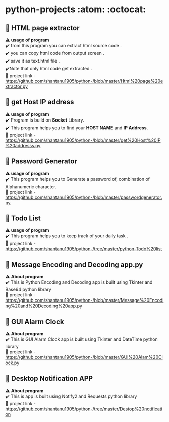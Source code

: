 # python-projects :atom: :octocat:

## :triangular_flag_on_post: HTML page extractor

  :warning: **usage of program**<br>
:heavy_check_mark: from this program you can extract html source code .  <br>
:heavy_check_mark: you can copy html code from output screen . <br>
:heavy_check_mark: save it as text.html file . <br>
:heavy_check_mark:Note that only html code get extracted . <br>
:bookmark_tabs: project link - https://github.com/shantanu1905/python-/blob/master/Html%20page%20extractor.py



## :triangular_flag_on_post: get Host IP address

:warning: **usage of program**<br>
:heavy_check_mark: Program is build on **Socket** Library. <br>
:heavy_check_mark: This program helps you to find your **HOST NAME** and **IP Address**. <br>
:bookmark_tabs: project link - https://github.com/shantanu1905/python-/blob/master/get%20Host%20IP%20addresss.py


## :triangular_flag_on_post: Password Generator

:warning: **usage of program**<br>
:heavy_check_mark: This program helps you to Generate a password of, combination of Alphanumeric character. <br>
:bookmark_tabs: project link - https://github.com/shantanu1905/python-/blob/master/passwordgenerator.py


## :triangular_flag_on_post: Todo List
:warning: **usage of program**<br>
:heavy_check_mark: This program helps you to keep track of your daily task . <br>
:bookmark_tabs: project link - https://github.com/shantanu1905/python-/tree/master/python-Todo%20list


## :triangular_flag_on_post: Message Encoding and Decoding app.py
:warning: **About program**<br>
:heavy_check_mark: This is Python Encoding and Decoding app is built using  Tkinter and Base64 python library <br>
:bookmark_tabs: project link - https://github.com/shantanu1905/python-/blob/master/Message%20Encoding%20and%20Decoding%20app.py


## :triangular_flag_on_post: GUI Alarm Clock
:warning: **About program**<br>
:heavy_check_mark: This is GUI Alarm Clock app is built using  Tkinter and DateTime python library <br>
:bookmark_tabs: project link - https://github.com/shantanu1905/python-/blob/master/GUI%20Alam%20Clock.py



## :triangular_flag_on_post: Desktop Notification APP
:warning: **About program**<br>
:heavy_check_mark: This is app is built using Notify2 and Requests python library <br>
:bookmark_tabs: project link - https://github.com/shantanu1905/python-/tree/master/Destop%20notification


